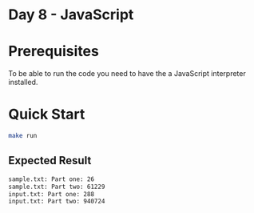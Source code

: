# Day 8 - JavaScript

# Prerequisites

To be able to run the code you need to have the a JavaScript interpreter installed.

# Quick Start

```bash
make run
```

## Expected Result

```txt
sample.txt: Part one: 26
sample.txt: Part two: 61229
input.txt: Part one: 288
input.txt: Part two: 940724
```